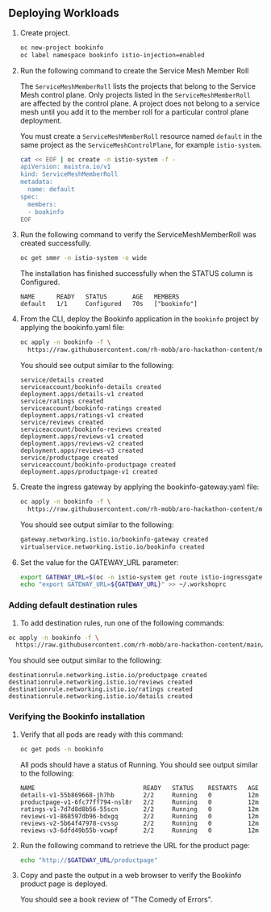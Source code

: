 ## Deploying Workloads

1. Create project.

    ```bash
    oc new-project bookinfo
    oc label namespace bookinfo istio-injection=enabled
    ```

1. Run the following command to create the Service Mesh Member Roll

    The `ServiceMeshMemberRoll` lists the projects that belong to the Service Mesh control plane. Only projects listed in the `ServiceMeshMemberRoll` are affected by the control plane. A project does not belong to a service mesh until you add it to the member roll for a particular control plane deployment.

    You must create a `ServiceMeshMemberRoll` resource named `default` in the same project as the `ServiceMeshControlPlane`, for example `istio-system`.

    ```bash
    cat << EOF | oc create -n istio-system -f -
    apiVersion: maistra.io/v1
    kind: ServiceMeshMemberRoll
    metadata:
      name: default
    spec:
      members:
      - bookinfo
    EOF
    ```

1. Run the following command to verify the ServiceMeshMemberRoll was created successfully.

    ```bash
    oc get smmr -n istio-system -o wide
    ```

    The installation has finished successfully when the STATUS column is Configured.

    ```{.text .no-copy}
    NAME      READY   STATUS       AGE   MEMBERS
    default   1/1     Configured   70s   ["bookinfo"]
    ```

1. From the CLI, deploy the Bookinfo application in the `bookinfo` project by applying the bookinfo.yaml file:

    ```bash
    oc apply -n bookinfo -f \
      https://raw.githubusercontent.com/rh-mobb/aro-hackathon-content/main/aro-content/assets/bookinfo.yaml
    ```

    You should see output similar to the following:

    ```{.text .no-copy}
    service/details created
    serviceaccount/bookinfo-details created
    deployment.apps/details-v1 created
    service/ratings created
    serviceaccount/bookinfo-ratings created
    deployment.apps/ratings-v1 created
    service/reviews created
    serviceaccount/bookinfo-reviews created
    deployment.apps/reviews-v1 created
    deployment.apps/reviews-v2 created
    deployment.apps/reviews-v3 created
    service/productpage created
    serviceaccount/bookinfo-productpage created
    deployment.apps/productpage-v1 created
    ```

1. Create the ingress gateway by applying the bookinfo-gateway.yaml file:

    ```bash
    oc apply -n bookinfo -f \
      https://raw.githubusercontent.com/rh-mobb/aro-hackathon-content/main/aro-content/assets/bookinfo-gateway.yaml
    ```

    You should see output similar to the following:

    ```bash
    gateway.networking.istio.io/bookinfo-gateway created
    virtualservice.networking.istio.io/bookinfo created
    ```

1. Set the value for the GATEWAY_URL parameter:

    ```bash
    export GATEWAY_URL=$(oc -n istio-system get route istio-ingressgateway -o jsonpath='{.spec.host}')
    echo "export GATEWAY_URL=${GATEWAY_URL}" >> ~/.workshoprc
    ```

### Adding default destination rules

1. To add destination rules, run one of the following commands:

```bash
oc apply -n bookinfo -f \
  https://raw.githubusercontent.com/rh-mobb/aro-hackathon-content/main/aro-content/assets/destination-rule-all.yaml
```

You should see output similar to the following:

```{.text .no-copy}
destinationrule.networking.istio.io/productpage created
destinationrule.networking.istio.io/reviews created
destinationrule.networking.istio.io/ratings created
destinationrule.networking.istio.io/details created
```

### Verifying the Bookinfo installation

1. Verify that all pods are ready with this command:

    ```bash
    oc get pods -n bookinfo
    ```

    All pods should have a status of Running. You should see output similar to the following:

    ```{.text .no-copy}
    NAME                              READY   STATUS    RESTARTS   AGE
    details-v1-55b869668-jh7hb        2/2     Running   0          12m
    productpage-v1-6fc77ff794-nsl8r   2/2     Running   0          12m
    ratings-v1-7d7d8d8b56-55scn       2/2     Running   0          12m
    reviews-v1-868597db96-bdxgq       2/2     Running   0          12m
    reviews-v2-5b64f47978-cvssp       2/2     Running   0          12m
    reviews-v3-6dfd49b55b-vcwpf       2/2     Running   0          12m
    ```

1. Run the following command to retrieve the URL for the product page:

    ```bash
    echo "http://$GATEWAY_URL/productpage"
    ```

1. Copy and paste the output in a web browser to verify the Bookinfo product page is deployed.

    You should see a book review of "The Comedy of Errors".